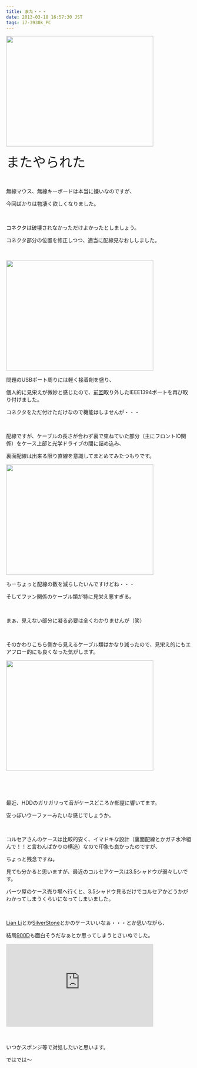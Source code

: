 ```yaml
---
title: また・・・
date: 2013-03-18 16:57:30 JST
tags: i7-3930k_PC
---
```

<p><a href="https://picasaweb.google.com/lh/photo/c7G_iYX9CZ-qbYqL6bPi4NMTjNZETYmyPJy0liipFm0?feat=embedwebsite"><img src="https://lh5.googleusercontent.com/-WABKgnE1kwI/UUbB0hF0u4I/AAAAAAAABsY/9Ng7F64u0aM/s400/IMG_0255.JPG" height="300" width="400" /></a></p>
<p><span style="font-size:36px;">またやられた</span></p>
<p>&nbsp;</p>
<p>無線マウス、無線キーボードは本当に嫌いなのですが、</p>
<p>今回ばかりは物凄く欲しくなりました。</p>
<p>&nbsp;</p>
<p>コネクタは破壊されなかっただけよかったとしましょう。</p>
<p>コネクタ部分の位置を修正しつつ、適当に配線見なおししました。</p>
<p>&nbsp;</p>
<p><a href="https://picasaweb.google.com/lh/photo/zbTwuCEX2blwNLZkDOoRTNMTjNZETYmyPJy0liipFm0?feat=embedwebsite"><img src="https://lh4.googleusercontent.com/-9ihNoj6C_F8/UUbBtKqtKTI/AAAAAAAABsQ/uaLpxmtmgZM/s400/IMG_0261.JPG" height="300" width="400" /></a></p>
<p>問題のUSBポート周りには軽く接着剤を盛り、</p>
<p>個人的に見栄えが微妙と感じたので、<a href="http://www5.pf-x.net/~tosainu/index.php/view/229">前回</a>取り外したIEEE1394ポートを再び取り付けました。</p>
<p>コネクタをただ付けただけなので機能はしませんが・・・</p>
<p>&nbsp;</p>
<p>配線ですが、ケーブルの長さが合わず裏で束ねていた部分（主にフロントIO関係）をケース上部と光学ドライブの間に詰め込み、</p>
<p>裏面配線は出来る限り直線を意識してまとめてみたつもりです。</p>
<p><a href="https://picasaweb.google.com/lh/photo/4cvcNVk5hiTinNm09TUrJdMTjNZETYmyPJy0liipFm0?feat=embedwebsite"><img src="https://lh3.googleusercontent.com/-iD_hiisKOPQ/UUbB5_zFfPI/AAAAAAAABsg/1R7cgzB8GNo/s400/IMG_0259.JPG" height="300" width="400" /></a></p>
<p>もーちょっと配線の数を減らしたいんですけどね・・・</p>
<p>そしてファン関係のケーブル類が特に見栄え悪すぎる。</p>
<p>&nbsp;</p>
<p>まぁ、見えない部分に凝る必要は全くわかりませんが（笑）</p>
<p>&nbsp;</p>
<p>そのかわりこちら側から見えるケーブル類はかなり減ったので、見栄え的にもエアフロー的にも良くなった気がします。</p>
<p><a href="https://picasaweb.google.com/lh/photo/Tw2NtcnI0mir-oH5U3qxjtMTjNZETYmyPJy0liipFm0?feat=embedwebsite"><img src="https://lh6.googleusercontent.com/-LEYElhE584Q/UUbB7OzD6PI/AAAAAAAABso/Mc8c_QaaT5E/s400/IMG_0258.JPG" height="300" width="400" /></a></p>
<p>&nbsp;</p>
<p>&nbsp;</p>
<p>最近、HDDのガリガリって音がケースどころか部屋に響いてます。</p>
<p>安っぽいウーファーみたいな感じでしょうか。</p>
<p>&nbsp;</p>
<p>コルセアさんのケースは比較的安く、イマドキな設計（裏面配線とかガチ水冷組んで！！と言わんばかりの構造）なので印象も良かったのですが、</p>
<p>ちょっと残念ですね。</p>
<p>見ても分かると思いますが、最近のコルセアケースは3.5シャドウが弱々しいです。</p>
<p>パーツ屋のケース売り場へ行くと、3.5シャドウ見るだけでコルセアかどうかがわかってしまうくらいになってしまいました。</p>
<p>&nbsp;</p>
<p><a href="http://www.lian-li.com/v2/en/product/product02.php?cl_index=1">Lian Li</a>とか<a href="http://www.silverstonetek.com/product_case.php?tno=7&area=en">SilverStone</a>とかのケースいいなぁ・・・とか思いながら、</p>
<p>結局<a href="http://www.corsair.com/900d">900D</a>も面白そうだなぁとか思ってしまうとさいぬでした。</p>
<iframe width="400" height="225" src="http://www.youtube.com/embed/_0Q7xF07_eg" frameborder="0" allowfullscreen></iframe>
<p>&nbsp;</p>
<p>いつかスポンジ等で対処したいと思います。</p>
<p>ではでは〜</p>
